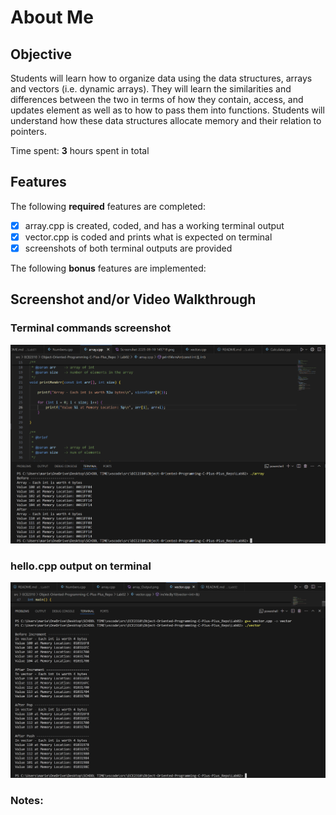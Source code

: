 # About Me

## Objective
Students will learn how to organize data using the data structures, arrays and vectors (i.e. dynamic arrays). 
They will learn the similarities and differences between the two in terms of how they contain, access, and updates 
element as well as to how to pass them into functions. Students will understand how these data structures allocate 
memory and their relation to pointers.


Time spent: **3** hours spent in total

## Features

The following **required** features are completed:

- [x] array.cpp is created, coded, and has a working terminal output
- [x] vector.cpp is coded and prints what is expected on terminal
- [x] screenshots of both terminal outputs are provided

The following **bonus** features are implemented:


## Screenshot and/or Video Walkthrough

### Terminal commands screenshot
![](<images02\array_Output.png>)

### hello.cpp output on terminal  
![](<images02\vector_Output.png>)

### Notes: